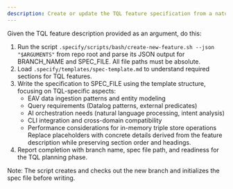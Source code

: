 ```yaml
---
description: Create or update the TQL feature specification from a natural language feature description, focusing on EAV engine capabilities.
---
```


Given the TQL feature description provided as an argument, do this:

1. Run the script `.specify/scripts/bash/create-new-feature.sh --json "$ARGUMENTS"` from repo root and parse its JSON output for BRANCH_NAME and SPEC_FILE. All file paths must be absolute.
2. Load `.specify/templates/spec-template.md` to understand required sections for TQL features.
3. Write the specification to SPEC_FILE using the template structure, focusing on TQL-specific aspects:
   - EAV data ingestion patterns and entity modeling
   - Query requirements (Datalog patterns, external predicates)
   - AI orchestration needs (natural language processing, intent analysis)
   - CLI integration and cross-domain compatibility
   - Performance considerations for in-memory triple store operations
   Replace placeholders with concrete details derived from the feature description while preserving section order and headings.
4. Report completion with branch name, spec file path, and readiness for the TQL planning phase.

Note: The script creates and checks out the new branch and initializes the spec file before writing.
